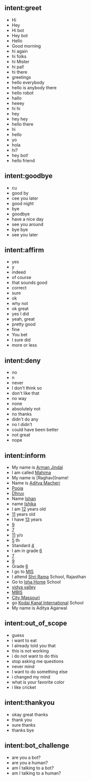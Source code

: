 ## intent:greet
- Hi
- Hey
- Hi bot
- Hey bot
- Hello
- Good morning
- hi again
- hi folks
- hi Mister
- hi pal!
- hi there
- greetings
- hello everybody
- hello is anybody there
- hello robot
- hallo
- heeey
- hi hi
- hey
- hey hey
- hello there
- hi
- hello
- yo
- hola
- hi?
- hey bot!
- hello friend

## intent:goodbye
- cu
- good by
- cee you later
- good night
- bye
- goodbye
- have a nice day
- see you around
- bye bye
- see you later

## intent:affirm
- yes
- y
- indeed
- of course
- that sounds good
- correct
- sure
- ok
- why not
- ok great
- yes I did
- yeah, great
- pretty good
- fine
- You bet
- I sure did
- more or less

## intent:deny
- no
- n
- never
- I don't think so
- don't like that
- no way
- none
- absolutely not
- no thanks
- didn't do any
- no I didn't
- could have been better
- not great
- nope

## intent:inform
- My name is [Arman Jindal](name)
- I am called [Mahima](name)
- My name is [Raghav](name!
- Name is [Aditya Macheri](name)
- [Pooja](name)
- [Dhruv](name)
- Name [Ishan](name)
- name [Ishika](name)
- I am [12](age) years old
- [11](age) years old
- I have [13](age) years
- [9](age)
- [7](age)
- [11](age) y/o
- [5](grade) th
- Standard [4](grade)
- I am in grade [6](grade)
- [7](grade)
- [9](grade)
- Grade [6](grade)
- I go to [MIS](school)
- I attend [Shri Rama](school) School, Rajasthan
- Go to [Isha Home](school) School
- [vidya valley](school)
- [MBIS](school)
- [City Massouri](school)
- go [Kodai Kanal International](school) School
- My name is Aditya Agarwal

## intent:out_of_scope
- guess
- i want to eat
- I already told you that
- this is not working
- i do not want to do this
- stop asking me questions
- never mind
- I want to do something else
- i changed my mind
- what is your favorite color
- i like cricket

## intent:thankyou
- okay great thanks
- thank you
- sure thanks
- thanks bye

## intent:bot_challenge
- are you a bot?
- are you a human?
- am I talking to a bot?
- am I talking to a human?
